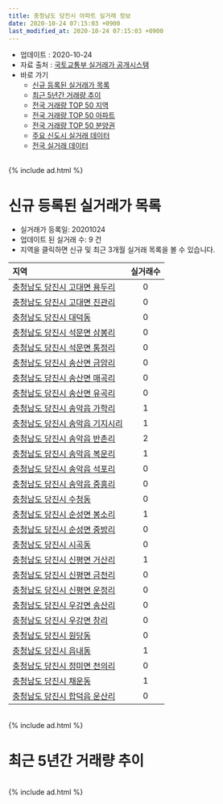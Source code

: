 ```yaml
---
title: 충청남도 당진시 아파트 실거래 정보
date: 2020-10-24 07:15:03 +0900
last_modified_at: 2020-10-24 07:15:03 +0900
---
```


* 업데이트 : 2020-10-24
* 자료 출처 : [국토교통부 실거래가 공개시스템](http://rt.molit.go.kr)
* 바로 가기
    * [신규 등록된 실거래가 목록](#신규-등록된-실거래가-목록)
    * [최근 5년간 거래량 추이](#최근-5년간-거래량-추이)
    * [전국 거래량 TOP 50 지역](https://inasie.github.io/apt-trade-info/최근-3개월-전국에서-가장-거래가-많이-발생한-지역)
    * [전국 거래량 TOP 50 아파트](https://inasie.github.io/apt-trade-info/최근-3개월-전국에서-가장-거래가-많이-발생한-아파트)
    * [전국 거래량 TOP 50 분양권](https://inasie.github.io/apt-trade-info/최근-3개월-전국에서-가장-거래가-많이-발생한-분양권)
    * [주요 신도시 실거래 데이터](https://inasie.github.io/apt-trade-info/주요-신도시)
    * [전국 실거래 데이터](https://inasie.github.io/apt-trade-info/전국)

<br>
{% include ad.html %}
<br>

# 신규 등록된 실거래가 목록
* 실거래가 등록일: 20201024
* 업데이트 된 실거래 수: 9 건
* 지역을 클릭하면 신규 및 최근 3개월 실거래 목록을 볼 수 있습니다.


|지역|실거래수|
|:---|:---:|
|[충청남도 당진시 고대면 용두리](https://inasie.github.io/apt-trade-info/충청남도-당진시-고대면-용두리)|0|
|[충청남도 당진시 고대면 진관리](https://inasie.github.io/apt-trade-info/충청남도-당진시-고대면-진관리)|0|
|[충청남도 당진시 대덕동](https://inasie.github.io/apt-trade-info/충청남도-당진시-대덕동)|0|
|[충청남도 당진시 석문면 삼봉리](https://inasie.github.io/apt-trade-info/충청남도-당진시-석문면-삼봉리)|0|
|[충청남도 당진시 석문면 통정리](https://inasie.github.io/apt-trade-info/충청남도-당진시-석문면-통정리)|0|
|[충청남도 당진시 송산면 금암리](https://inasie.github.io/apt-trade-info/충청남도-당진시-송산면-금암리)|0|
|[충청남도 당진시 송산면 매곡리](https://inasie.github.io/apt-trade-info/충청남도-당진시-송산면-매곡리)|0|
|[충청남도 당진시 송산면 유곡리](https://inasie.github.io/apt-trade-info/충청남도-당진시-송산면-유곡리)|0|
|[충청남도 당진시 송악읍 가학리](https://inasie.github.io/apt-trade-info/충청남도-당진시-송악읍-가학리)|1|
|[충청남도 당진시 송악읍 기지시리](https://inasie.github.io/apt-trade-info/충청남도-당진시-송악읍-기지시리)|1|
|[충청남도 당진시 송악읍 반촌리](https://inasie.github.io/apt-trade-info/충청남도-당진시-송악읍-반촌리)|2|
|[충청남도 당진시 송악읍 복운리](https://inasie.github.io/apt-trade-info/충청남도-당진시-송악읍-복운리)|1|
|[충청남도 당진시 송악읍 석포리](https://inasie.github.io/apt-trade-info/충청남도-당진시-송악읍-석포리)|0|
|[충청남도 당진시 송악읍 중흥리](https://inasie.github.io/apt-trade-info/충청남도-당진시-송악읍-중흥리)|0|
|[충청남도 당진시 수청동](https://inasie.github.io/apt-trade-info/충청남도-당진시-수청동)|0|
|[충청남도 당진시 순성면 봉소리](https://inasie.github.io/apt-trade-info/충청남도-당진시-순성면-봉소리)|1|
|[충청남도 당진시 순성면 중방리](https://inasie.github.io/apt-trade-info/충청남도-당진시-순성면-중방리)|0|
|[충청남도 당진시 시곡동](https://inasie.github.io/apt-trade-info/충청남도-당진시-시곡동)|0|
|[충청남도 당진시 신평면 거산리](https://inasie.github.io/apt-trade-info/충청남도-당진시-신평면-거산리)|1|
|[충청남도 당진시 신평면 금천리](https://inasie.github.io/apt-trade-info/충청남도-당진시-신평면-금천리)|0|
|[충청남도 당진시 신평면 운정리](https://inasie.github.io/apt-trade-info/충청남도-당진시-신평면-운정리)|0|
|[충청남도 당진시 우강면 송산리](https://inasie.github.io/apt-trade-info/충청남도-당진시-우강면-송산리)|0|
|[충청남도 당진시 우강면 창리](https://inasie.github.io/apt-trade-info/충청남도-당진시-우강면-창리)|0|
|[충청남도 당진시 원당동](https://inasie.github.io/apt-trade-info/충청남도-당진시-원당동)|0|
|[충청남도 당진시 읍내동](https://inasie.github.io/apt-trade-info/충청남도-당진시-읍내동)|1|
|[충청남도 당진시 정미면 천의리](https://inasie.github.io/apt-trade-info/충청남도-당진시-정미면-천의리)|0|
|[충청남도 당진시 채운동](https://inasie.github.io/apt-trade-info/충청남도-당진시-채운동)|1|
|[충청남도 당진시 합덕읍 운산리](https://inasie.github.io/apt-trade-info/충청남도-당진시-합덕읍-운산리)|0|


<br>
{% include ad.html %}
<br>

# 최근 5년간 거래량 추이


<div style="width:100%;">
    <canvas id="deal_progress" height="200"></canvas>
</div>

<script>
new Chart(document.getElementById("deal_progress"), {
    type: 'line',
    data: {
        labels: ['201510','201511','201512','201601','201602','201603','201604','201605','201606','201607','201608','201609','201610','201611','201612','201701','201702','201703','201704','201705','201706','201707','201708','201709','201710','201711','201712','201801','201802','201803','201804','201805','201806','201807','201808','201809','201810','201811','201812','201901','201902','201903','201904','201905','201906','201907','201908','201909','201910','201911','201912','202001','202002','202003','202004','202005','202006','202007','202008','202009','202010'],
        datasets: [{
            label: '매매',
            pointRadius: 1,
            data: [208, 160, 125, 115, 119, 156, 118, 111, 139, 87, 108, 124, 185, 117, 92, 65, 142, 122, 89, 124, 146, 94, 114, 116, 102, 146, 91, 135, 115, 155, 136, 126, 114, 109, 97, 109, 98, 91, 80, 132, 83, 119, 94, 113, 106, 98, 106, 104, 157, 112, 120, 121, 169, 111, 132, 148, 221, 245, 140, 138, 85],
            borderColor: "rgba(255, 201, 14, 1)",
            backgroundColor: "rgba(255, 201, 14, 0.5)",
            fill: false,
            lineTension: 0
        },{
            label: '전월세',
            pointRadius: 1,
            data: [122, 100, 110, 126, 132, 130, 94, 86, 93, 110, 108, 84, 107, 116, 114, 97, 126, 119, 89, 86, 85, 85, 70, 83, 69, 95, 85, 106, 99, 153, 106, 109, 114, 118, 89, 102, 108, 97, 78, 120, 136, 101, 74, 108, 96, 90, 75, 84, 166, 92, 86, 103, 102, 142, 108, 94, 117, 120, 99, 58, 39],
            borderColor: "rgba(0, 141, 185, 1)",
            backgroundColor: "rgba(0, 141, 185, 0.5)",
            fill: false,
            lineTension: 0
        }
        ]
    },
    options: {
        responsive: true,
        title: {
            display: false
        },
        tooltips: {
            mode: 'index',
            intersect: false
        },
        hover: {
            mode: 'nearest',
            intersect: true
        },
        scales: {
            xAxes: [{
                display: true,
                scaleLabel: {
                    display: true,
                    labelString: '년/월'
                }
            }],
            yAxes: [{
                display: true,
                ticks: {
                    suggestedMin: 0,
                },
                scaleLabel: {
                    display: true,
                    labelString: '실거래 수'
                }
            }]
        }
    }
});

</script>


<br>
{% include ad.html %}
<br>

